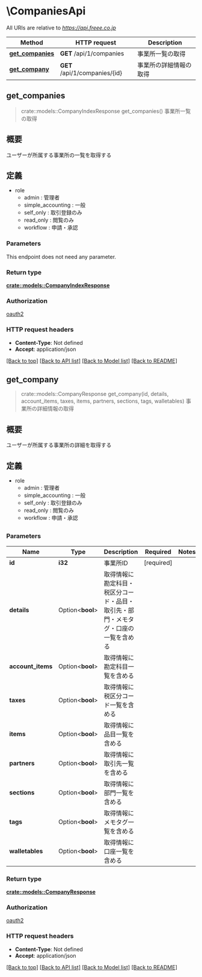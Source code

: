 # \CompaniesApi

All URIs are relative to *https://api.freee.co.jp*

Method | HTTP request | Description
------------- | ------------- | -------------
[**get_companies**](CompaniesApi.md#get_companies) | **GET** /api/1/companies | 事業所一覧の取得
[**get_company**](CompaniesApi.md#get_company) | **GET** /api/1/companies/{id} | 事業所の詳細情報の取得



## get_companies

> crate::models::CompanyIndexResponse get_companies()
事業所一覧の取得

 <h2 id=\"\">概要</h2>  <p>ユーザーが所属する事業所の一覧を取得する</p>  <h2 id=\"_2\">定義</h2>  <ul> <li>role <ul> <li>admin : 管理者</li> <li>simple_accounting : 一般</li> <li>self_only : 取引登録のみ</li> <li>read_only : 閲覧のみ</li> <li>workflow : 申請・承認</li> </ul> </li> </ul>

### Parameters

This endpoint does not need any parameter.

### Return type

[**crate::models::CompanyIndexResponse**](companyIndexResponse.md)

### Authorization

[oauth2](../README.md#oauth2)

### HTTP request headers

- **Content-Type**: Not defined
- **Accept**: application/json

[[Back to top]](#) [[Back to API list]](../README.md#documentation-for-api-endpoints) [[Back to Model list]](../README.md#documentation-for-models) [[Back to README]](../README.md)


## get_company

> crate::models::CompanyResponse get_company(id, details, account_items, taxes, items, partners, sections, tags, walletables)
事業所の詳細情報の取得

 <h2 id=\"\">概要</h2>  <p>ユーザーが所属する事業所の詳細を取得する</p>  <h2 id=\"_2\">定義</h2>  <ul> <li>role <ul> <li>admin : 管理者</li> <li>simple_accounting : 一般</li> <li>self_only : 取引登録のみ</li> <li>read_only : 閲覧のみ</li> <li>workflow : 申請・承認</li> </ul> </li> </ul>  <h2 id=\"_3\">

### Parameters


Name | Type | Description  | Required | Notes
------------- | ------------- | ------------- | ------------- | -------------
**id** | **i32** | 事業所ID | [required] |
**details** | Option<**bool**> | 取得情報に勘定科目・税区分コード・品目・取引先・部門・メモタグ・口座の一覧を含める |  |
**account_items** | Option<**bool**> | 取得情報に勘定科目一覧を含める |  |
**taxes** | Option<**bool**> | 取得情報に税区分コード一覧を含める |  |
**items** | Option<**bool**> | 取得情報に品目一覧を含める |  |
**partners** | Option<**bool**> | 取得情報に取引先一覧を含める |  |
**sections** | Option<**bool**> | 取得情報に部門一覧を含める |  |
**tags** | Option<**bool**> | 取得情報にメモタグ一覧を含める |  |
**walletables** | Option<**bool**> | 取得情報に口座一覧を含める |  |

### Return type

[**crate::models::CompanyResponse**](companyResponse.md)

### Authorization

[oauth2](../README.md#oauth2)

### HTTP request headers

- **Content-Type**: Not defined
- **Accept**: application/json

[[Back to top]](#) [[Back to API list]](../README.md#documentation-for-api-endpoints) [[Back to Model list]](../README.md#documentation-for-models) [[Back to README]](../README.md)

